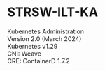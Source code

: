 # STRSW-ILT-KA
Kubernetes Administration <br />
Version 2.0 (March 2024) <br />
Kubernetes v1.29 <br />
CNI: Weave <br />
CRE: ContainerD 1.7.2<br />
